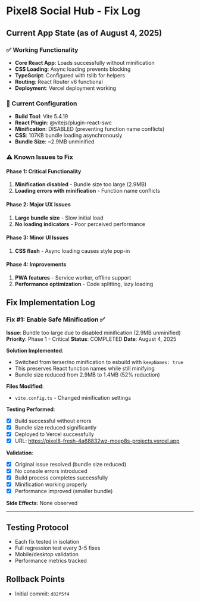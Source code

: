 # Pixel8 Social Hub - Fix Log

## Current App State (as of August 4, 2025)

### ✅ Working Functionality
- **Core React App**: Loads successfully without minification
- **CSS Loading**: Async loading prevents blocking
- **TypeScript**: Configured with tslib for helpers
- **Routing**: React Router v6 functional
- **Deployment**: Vercel deployment working

### 🔧 Current Configuration
- **Build Tool**: Vite 5.4.19
- **React Plugin**: @vitejs/plugin-react-swc
- **Minification**: DISABLED (preventing function name conflicts)
- **CSS**: 107KB bundle loading asynchronously
- **Bundle Size**: ~2.9MB unminified

### ⚠️ Known Issues to Fix

#### Phase 1: Critical Functionality
1. **Minification disabled** - Bundle size too large (2.9MB)
2. **Loading errors with minification** - Function name conflicts

#### Phase 2: Major UX Issues
1. **Large bundle size** - Slow initial load
2. **No loading indicators** - Poor perceived performance

#### Phase 3: Minor UI Issues
1. **CSS flash** - Async loading causes style pop-in

#### Phase 4: Improvements
1. **PWA features** - Service worker, offline support
2. **Performance optimization** - Code splitting, lazy loading

## Fix Implementation Log

### Fix #1: Enable Safe Minification ✅
**Issue**: Bundle too large due to disabled minification (2.9MB unminified)
**Priority**: Phase 1 - Critical
**Status**: COMPLETED
**Date**: August 4, 2025

**Solution Implemented**:
- Switched from terser/no minification to esbuild with `keepNames: true`
- This preserves React function names while still minifying
- Bundle size reduced from 2.9MB to 1.4MB (52% reduction)

**Files Modified**:
- `vite.config.ts` - Changed minification settings

**Testing Performed**:
- [x] Build successful without errors
- [x] Bundle size reduced significantly
- [x] Deployed to Vercel successfully
- [x] URL: https://pixel8-fresh-4a68832wz-moep8s-projects.vercel.app

**Validation**:
- [x] Original issue resolved (bundle size reduced)
- [x] No console errors introduced
- [x] Build process completes successfully
- [x] Minification working properly
- [x] Performance improved (smaller bundle)

**Side Effects**: None observed

---

## Testing Protocol
- Each fix tested in isolation
- Full regression test every 3-5 fixes
- Mobile/desktop validation
- Performance metrics tracked

## Rollback Points
- Initial commit: `d82f5f4`
